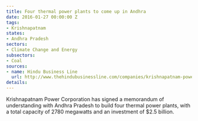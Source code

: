 ```yaml
---
title: Four thermal power plants to come up in Andhra
date: 2016-01-27 00:00:00 Z
tags:
- Krishnapatnam
states:
- Andhra Pradesh
sectors:
- Climate Change and Energy
subsectors:
- Coal
sources:
- name: Hindu Business Line
  url: http://www.thehindubusinessline.com/companies/krishnapatnam-power-corp-of-cvr-group-to-build-2780-mw-thermal-power-projects/article8120192.ece
details: 
---
```


Krishnapatnam Power Corporation has signed a memorandum of understanding with Andhra Pradesh to build four thermal power plants, with a total capacity of 2780 megawatts and an investment of $2.5 billion.
